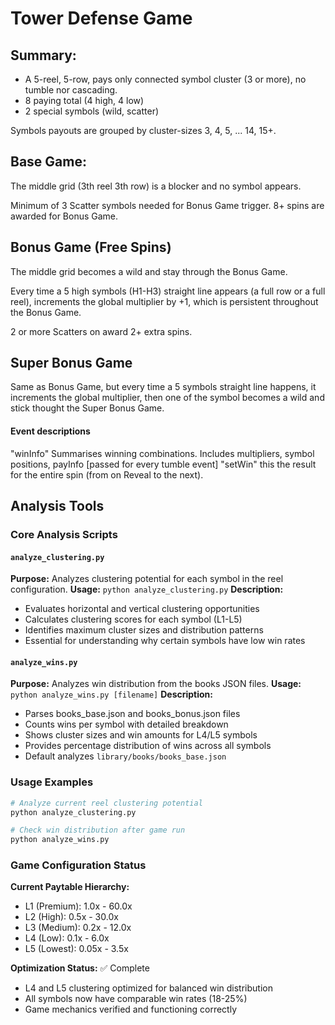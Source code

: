 # Tower Defense Game

## Summary:

* A 5-reel, 5-row, pays only connected symbol cluster (3 or more), no tumble nor cascading.
* 8 paying total (4 high, 4 low)
* 2 special symbols (wild, scatter)

Symbols payouts are grouped by cluster-sizes 3, 4, 5, ... 14, 15+.


## Base Game: 

The middle grid (3th reel 3th row) is a blocker and no symbol appears.

Minimum of 3 Scatter symbols needed for Bonus Game trigger.
8+ spins are awarded for Bonus Game.


## Bonus Game (Free Spins)
The middle grid becomes a wild and stay through the Bonus Game.

Every time a 5 high symbols (H1-H3) straight line appears (a full row or a full reel), increments the global multiplier by +1, which is persistent throughout the Bonus Game.

2 or more Scatters on award 2+ extra spins.

## Super Bonus Game 

Same as Bonus Game, but every time a 5 symbols straight line happens, it increments the global multiplier, then one of the symbol becomes a wild and stick thought the Super Bonus Game.


#### Event descriptions
"winInfo" Summarises winning combinations. Includes multipliers, symbol positions, payInfo [passed for every tumble event]
"setWin" this the result for the entire spin (from on Reveal to the next).

## Analysis Tools

### Core Analysis Scripts

#### `analyze_clustering.py`
**Purpose:** Analyzes clustering potential for each symbol in the reel configuration.
**Usage:** `python analyze_clustering.py`
**Description:** 
- Evaluates horizontal and vertical clustering opportunities
- Calculates clustering scores for each symbol (L1-L5)
- Identifies maximum cluster sizes and distribution patterns
- Essential for understanding why certain symbols have low win rates

#### `analyze_wins.py`
**Purpose:** Analyzes win distribution from the books JSON files.
**Usage:** `python analyze_wins.py [filename]`
**Description:**
- Parses books_base.json and books_bonus.json files
- Counts wins per symbol with detailed breakdown
- Shows cluster sizes and win amounts for L4/L5 symbols
- Provides percentage distribution of wins across all symbols
- Default analyzes `library/books/books_base.json`

### Usage Examples

```bash
# Analyze current reel clustering potential
python analyze_clustering.py

# Check win distribution after game run
python analyze_wins.py
```

### Game Configuration Status

**Current Paytable Hierarchy:**
- L1 (Premium): 1.0x - 60.0x
- L2 (High): 0.5x - 30.0x  
- L3 (Medium): 0.2x - 12.0x
- L4 (Low): 0.1x - 6.0x
- L5 (Lowest): 0.05x - 3.5x

**Optimization Status:** ✅ Complete
- L4 and L5 clustering optimized for balanced win distribution
- All symbols now have comparable win rates (18-25%)
- Game mechanics verified and functioning correctly

